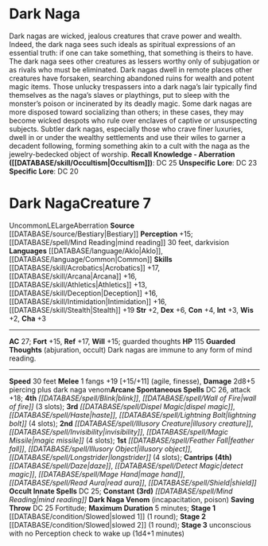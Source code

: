﻿---
ac: '27'
alignment: LE
charisma: '+3'
constitution: '+4'
creature_ability:
- Dark Naga Venom
- Guarded Thoughts
creature_family: '[[DATABASE/monsterfamily/Naga|Naga]]'
dexterity: '+6'
fortitude: '+15'
hp: '115'
id: '306'
intelligence: '+3'
land_speed: '30'
language:
- '[[DATABASE/language/Aklo|Aklo]]'
- '[[DATABASE/language/Common|Common]]'
level: '7'
max_speed: '30'
name: Dark Naga
perception: '+15'
rarity: Uncommon
reflex: '+17'
sense:
- '[[DATABASE/spell/Mind Reading|mind reading]] 30 feet'
- darkvision
size: Large
skill:
- '[[DATABASE/skill/Acrobatics|Acrobatics]] +17'
- '[[DATABASE/skill/Arcana|Arcana]] +16'
- '[[DATABASE/skill/Athletics|Athletics]] +13'
- '[[DATABASE/skill/Deception|Deception]] +16'
- '[[DATABASE/skill/Intimidation|Intimidation]] +16'
- '[[DATABASE/skill/Stealth|Stealth]] +19'
source: '[[DATABASE/source/Bestiary|Bestiary]]'
speed:
- 30 feet
spell:
- '[[DATABASE/spell/Blink|Blink]]'
- '[[DATABASE/spell/Daze|Daze]]'
- '[[DATABASE/spell/Detect Magic|Detect Magic]]'
- '[[DATABASE/spell/Dispel Magic|Dispel Magic]]'
- '[[DATABASE/spell/Feather Fall|Feather Fall]]'
- '[[DATABASE/spell/Haste|Haste]]'
- '[[DATABASE/spell/Illusory Creature|IllusoryCreature]]'
- '[[DATABASE/spell/Illusory Object|Illusory Object]]'
- '[[DATABASE/spell/Invisibility|Invisibility]]'
- '[[DATABASE/spell/Lightning Bolt|Lightning Bolt]]'
- '[[DATABASE/spell/Longstrider|Longstrider]]'
- '[[DATABASE/spell/Mage Hand|Mage Hand]]'
- '[[DATABASE/spell/Magic Missile|MagicMissile]]'
- '[[DATABASE/spell/Mind Reading|Mind Reading]]'
- '[[DATABASE/spell/Read Aura|Read Aura]]'
- '[[DATABASE/spell/Shield|Shield]]'
- '[[DATABASE/spell/Wall of Fire|Wall of Fire]]'
strength: '+2'
strength_req: '2'
strongest_save:
- Reflex
trait:
- '[[DATABASE/trait/Aberration|Aberration]]'
- '[[DATABASE/trait/Uncommon|Uncommon]]'
type: Creature
vision: Darkvision
weakest_save:
- Fortitude
- Will
will: '+15'
wisdom: '+2'

---
# Dark Naga

Dark nagas are wicked, jealous creatures that crave power and wealth. Indeed, the dark naga sees such ideals as spiritual expressions of an essential truth: if one can take something, that something is theirs to have. The dark naga sees other creatures as lessers worthy only of subjugation or as rivals who must be eliminated.
 Dark nagas dwell in remote places other creatures have forsaken, searching abandoned ruins for wealth and potent magic items. Those unlucky trespassers into a dark naga’s lair typically find themselves as the naga’s slaves or playthings, put to sleep with the monster’s poison or incinerated by its deadly magic. Some dark nagas are more disposed toward socializing than others; in these cases, they may become wicked despots who rule over enclaves of captive or unsuspecting subjects. Subtler dark nagas, especially those who crave finer luxuries, dwell in or under the wealthy settlements and use their wiles to garner a decadent following, forming something akin to a cult with the naga as the jewelry-bedecked object of worship.
**Recall Knowledge - Aberration ([[DATABASE/skill/Occultism|Occultism]])**: DC 25
**Unspecific Lore**: DC 23
**Specific Lore**: DC 20

# Dark Naga<span class="item-type">Creature 7</span>

<span class="trait-uncommon item-trait">Uncommon</span><span class="trait-alignment item-trait">LE</span><span class="trait-size item-trait">Large</span><span class="item-trait">Aberration</span>
**Source** [[DATABASE/source/Bestiary|Bestiary]]
**Perception** +15; [[DATABASE/spell/Mind Reading|mind reading]] 30 feet, darkvision
**Languages** [[DATABASE/language/Aklo|Aklo]], [[DATABASE/language/Common|Common]]
**Skills** [[DATABASE/skill/Acrobatics|Acrobatics]] +17, [[DATABASE/skill/Arcana|Arcana]] +16, [[DATABASE/skill/Athletics|Athletics]] +13, [[DATABASE/skill/Deception|Deception]] +16, [[DATABASE/skill/Intimidation|Intimidation]] +16, [[DATABASE/skill/Stealth|Stealth]] +19
**Str** +2, **Dex** +6, **Con** +4, **Int** +3, **Wis** +2, **Cha** +3

---
**AC** 27; **Fort** +15, **Ref** +17, **Will** +15; guarded thoughts
**HP** 115
<span class="in-box-ability">**Guarded Thoughts** (abjuration, occult) Dark nagas are immune to any form of mind reading.</span>

---
**Speed** 30 feet
<span class="in-box-ability">**Melee** <span class="action-icon">1</span> fangs +19 [+15/+11] (agile, finesse), **Damage** 2d8+5 piercing plus dark naga venom</span>**Arcane Spontaneous Spells** DC 26, attack +18; **4th** _[[DATABASE/spell/Blink|blink]]_, _[[DATABASE/spell/Wall of Fire|wall of fire]]_ (3 slots); **3rd** _[[DATABASE/spell/Dispel Magic|dispel magic]]_, _[[DATABASE/spell/Haste|haste]]_, _[[DATABASE/spell/Lightning Bolt|lightning bolt]]_ (4 slots); **2nd** _[[DATABASE/spell/Illusory Creature|illusory creature]]_, _[[DATABASE/spell/Invisibility|invisibility]]_, _[[DATABASE/spell/Magic Missile|magic missile]]_ (4 slots); **1st** _[[DATABASE/spell/Feather Fall|feather fall]]_, _[[DATABASE/spell/Illusory Object|illusory object]]_, _[[DATABASE/spell/Longstrider|longstrider]]_ (4 slots); **Cantrips** **(4th)** _[[DATABASE/spell/Daze|daze]]_, _[[DATABASE/spell/Detect Magic|detect magic]]_, _[[DATABASE/spell/Mage Hand|mage hand]]_, _[[DATABASE/spell/Read Aura|read aura]]_, _[[DATABASE/spell/Shield|shield]]_
**Occult Innate Spells** DC 25; **Constant** **(3rd)** _[[DATABASE/spell/Mind Reading|mind reading]]_
<span class="in-box-ability">**Dark Naga Venom** (incapacitation, poison) **Saving Throw** DC 25 Fortitude; **Maximum Duration** 5 minutes; **Stage 1** [[DATABASE/condition/Slowed|slowed 1]] (1 round); **Stage 2** [[DATABASE/condition/Slowed|slowed 2]] (1 round); **Stage 3** unconscious with no Perception check to wake up (1d4+1 minutes)</span>